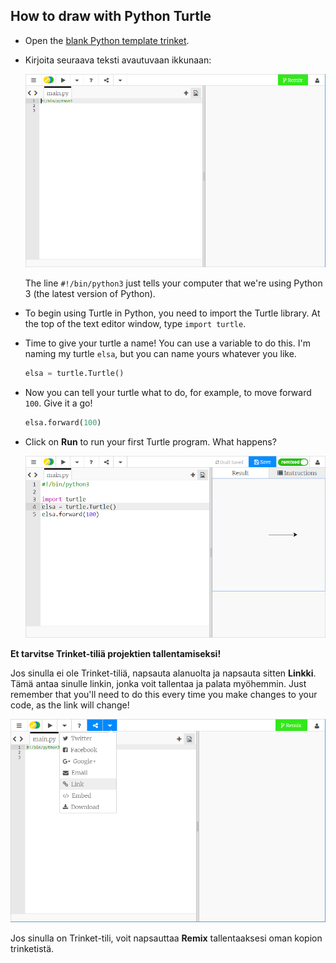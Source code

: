 ## How to draw with Python Turtle

+ Open the [blank Python template trinket](http://jumpto.cc/python-new).

+ Kirjoita seuraava teksti avautuvaan ikkunaan:
    
    ![ruutukaappaus](images/trinket.PNG)
    
    The line `#!/bin/python3` just tells your computer that we're using Python 3 (the latest version of Python).

+ To begin using Turtle in Python, you need to import the Turtle library. At the top of the text editor window, type `import turtle`.

+ Time to give your turtle a name! You can use a variable to do this. I'm naming my turtle `elsa`, but you can name yours whatever you like.
    
    ```python
    elsa = turtle.Turtle()
    ```

+ Now you can tell your turtle what to do, for example, to move forward `100`. Give it a go!
    
    ```python
    elsa.forward(100)
    ```

+ Click on **Run** to run your first Turtle program. What happens?
    
    ![](images/import-turtle.png)

**Et tarvitse Trinket-tiliä projektien tallentamiseksi!**

Jos sinulla ei ole Trinket-tiliä, napsauta alanuolta ja napsauta sitten **Linkki**. Tämä antaa sinulle linkin, jonka voit tallentaa ja palata myöhemmin. Just remember that you'll need to do this every time you make changes to your code, as the link will change!

![ruutukaappaus](images/trinket-link.PNG)

Jos sinulla on Trinket-tili, voit napsauttaa **Remix** tallentaaksesi oman kopion trinketistä.